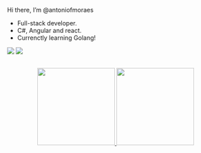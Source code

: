 Hi there, I’m @antoniofmoraes

- Full-stack developer.
- C#, Angular and react.
- Currenctly learning Golang!


<div> 
  <a href="https://www.linkedin.com/in/antonio-moraes-78a033151/" target="_blank"><img src="https://img.shields.io/badge/-LinkedIn-%230077B5?style=for-the-badge&logo=linkedin&logoColor=white" target="_blank"></a>
  <a href = "mailto:anotonio.f.f.moraes@gmail.com"><img src="https://img.shields.io/badge/Gmail-EA4335?style=for-the-badge&logo=gmail&logoColor=white" target="_blank"></a>
</div>

##

<div align="center">
  <a href="https://github.com/antoniofmoraes">
  <img height="180em" src="https://github-readme-stats.vercel.app/api?username=antoniofmoraes&show_icons=true&theme=gruvbox&include_all_commits=true&count_private=true"/>
  <img height="180em" src="https://github-readme-stats.vercel.app/api/top-langs/?username=antoniofmoraes&layout=compact&langs_count=7&theme=gruvbox"/>
</div>
